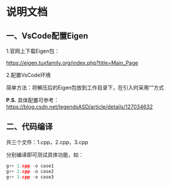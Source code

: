 # 说明文档

## 一、VsCode配置Eigen

1.官网上下载Eigen包：

https://eigen.tuxfamily.org/index.php?title=Main_Page

2.配置VsCode环境

简单方法：将解压后的Eigen包放到工作目录下，在引入时采用“”方式

**P.S.** 具体配置可参考：https://blog.csdn.net/legendsASD/article/details/127034632

## 二、代码编译

共三个文件：1.cpp，2.cpp，3.cpp

分别编译即可测试具体功能，如：

```c++
g++ 1.cpp -o case1
g++ 2.cpp -o case2
g++ 3.cpp -o case3
```

